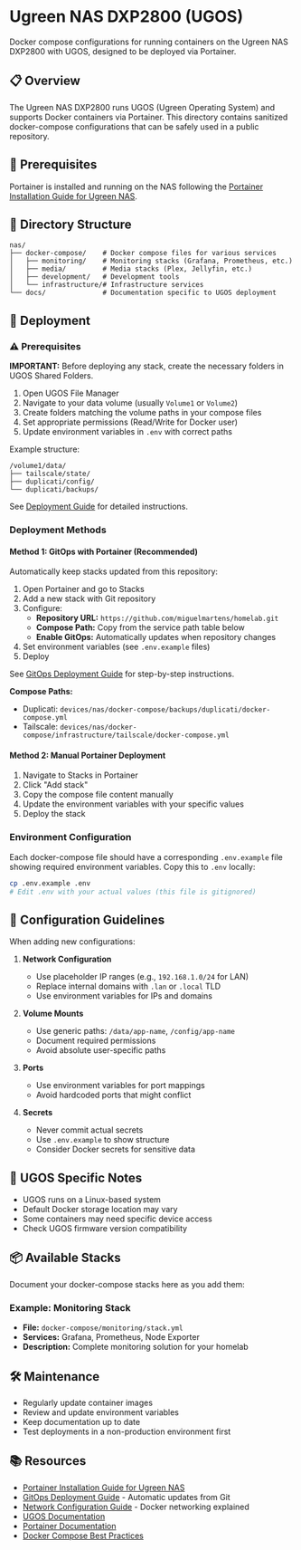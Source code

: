 # Ugreen NAS DXP2800 (UGOS)

Docker compose configurations for running containers on the Ugreen NAS DXP2800 with UGOS, designed to be deployed via Portainer.

## 📋 Overview

The Ugreen NAS DXP2800 runs UGOS (Ugreen Operating System) and supports Docker containers via Portainer. This directory contains sanitized docker-compose configurations that can be safely used in a public repository.

## 🎯 Prerequisites

Portainer is installed and running on the NAS following the [Portainer Installation Guide for Ugreen NAS](https://mariushosting.com/how-to-install-portainer-on-your-ugreen-nas/).

## 📁 Directory Structure

```
nas/
├── docker-compose/    # Docker compose files for various services
│   ├── monitoring/    # Monitoring stacks (Grafana, Prometheus, etc.)
│   ├── media/         # Media stacks (Plex, Jellyfin, etc.)
│   ├── development/   # Development tools
│   └── infrastructure/# Infrastructure services
└── docs/              # Documentation specific to UGOS deployment
```

## 🚀 Deployment

### ⚠️ Prerequisites

**IMPORTANT:** Before deploying any stack, create the necessary folders in UGOS Shared Folders.

1. Open UGOS File Manager
2. Navigate to your data volume (usually `Volume1` or `Volume2`)
3. Create folders matching the volume paths in your compose files
4. Set appropriate permissions (Read/Write for Docker user)
5. Update environment variables in `.env` with correct paths

Example structure:
```
/volume1/data/
├── tailscale/state/
├── duplicati/config/
└── duplicati/backups/
```

See [Deployment Guide](docs/DEPLOYMENT.md#important-create-shared-folders-before-deployment) for detailed instructions.

### Deployment Methods

#### Method 1: GitOps with Portainer (Recommended)

Automatically keep stacks updated from this repository:

1. Open Portainer and go to Stacks
2. Add a new stack with Git repository
3. Configure:
   - **Repository URL:** `https://github.com/miguelmartens/homelab.git`
   - **Compose Path:** Copy from the service path table below
   - **Enable GitOps:** Automatically updates when repository changes
4. Set environment variables (see `.env.example` files)
5. Deploy

See [GitOps Deployment Guide](docs/GITOPS.md) for step-by-step instructions.

**Compose Paths:**
- Duplicati: `devices/nas/docker-compose/backups/duplicati/docker-compose.yml`
- Tailscale: `devices/nas/docker-compose/infrastructure/tailscale/docker-compose.yml`

#### Method 2: Manual Portainer Deployment

1. Navigate to Stacks in Portainer
2. Click "Add stack"
3. Copy the compose file content manually
4. Update the environment variables with your specific values
5. Deploy the stack

### Environment Configuration

Each docker-compose file should have a corresponding `.env.example` file showing required environment variables. Copy this to `.env` locally:

```bash
cp .env.example .env
# Edit .env with your actual values (this file is gitignored)
```

## 📝 Configuration Guidelines

When adding new configurations:

1. **Network Configuration**
   - Use placeholder IP ranges (e.g., `192.168.1.0/24` for LAN)
   - Replace internal domains with `.lan` or `.local` TLD
   - Use environment variables for IPs and domains

2. **Volume Mounts**
   - Use generic paths: `/data/app-name`, `/config/app-name`
   - Document required permissions
   - Avoid absolute user-specific paths

3. **Ports**
   - Use environment variables for port mappings
   - Avoid hardcoded ports that might conflict

4. **Secrets**
   - Never commit actual secrets
   - Use `.env.example` to show structure
   - Consider Docker secrets for sensitive data

## 🔧 UGOS Specific Notes

- UGOS runs on a Linux-based system
- Default Docker storage location may vary
- Some containers may need specific device access
- Check UGOS firmware version compatibility

## 📦 Available Stacks

Document your docker-compose stacks here as you add them:

### Example: Monitoring Stack
- **File:** `docker-compose/monitoring/stack.yml`
- **Services:** Grafana, Prometheus, Node Exporter
- **Description:** Complete monitoring solution for your homelab

## 🛠️ Maintenance

- Regularly update container images
- Review and update environment variables
- Keep documentation up to date
- Test deployments in a non-production environment first

## 📚 Resources

- [Portainer Installation Guide for Ugreen NAS](https://mariushosting.com/how-to-install-portainer-on-your-ugreen-nas/)
- [GitOps Deployment Guide](docs/GITOPS.md) - Automatic updates from Git
- [Network Configuration Guide](docs/NETWORKS.md) - Docker networking explained
- [UGOS Documentation](https://www.ugreen.com/support)
- [Portainer Documentation](https://docs.portainer.io)
- [Docker Compose Best Practices](https://docs.docker.com/compose/production/)

